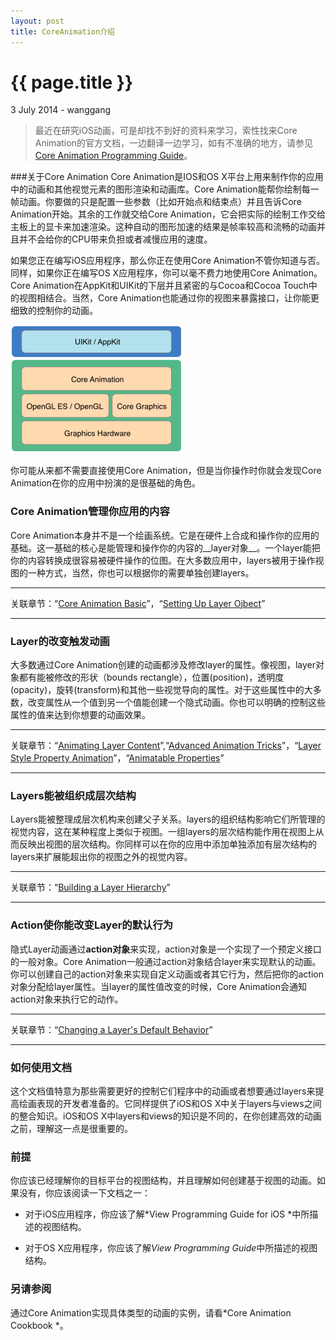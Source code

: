 ```yaml
---
layout: post
title: CoreAnimation介绍
---
```


{{ page.title }}
================

<p class="meta">3 July 2014 - wanggang</p>

> 最近在研究iOS动画，可是却找不到好的资料来学习，索性找来Core Animation的官方文档，一边翻译一边学习，如有不准确的地方，请参见[Core Animation Programming Guide](https://developer.apple.com/library/ios/documentation/Cocoa/Conceptual/CoreAnimation_guide/Introduction/Introduction.html "Core Animation Programming Guide")。

###关于Core Animation
Core Animation是IOS和OS X平台上用来制作你的应用中的动画和其他视觉元素的图形渲染和动画库。Core Animation能帮你绘制每一帧动画。你要做的只是配置一些参数（比如开始点和结束点）并且告诉Core Animation开始。其余的工作就交给Core Animation，它会把实际的绘制工作交给主板上的显卡来加速渲染。这种自动的图形加速的结果是帧率较高和流畅的动画并且并不会给你的CPU带来负担或者减慢应用的速度。

如果您正在编写iOS应用程序，那么你正在使用Core Animation不管你知道与否。同样，如果你正在编写OS X应用程序，你可以毫不费力地使用Core Animation。Core Animation在AppKit和UIKit的下层并且紧密的与Cocoa和Cocoa Touch中的视图相结合。当然，Core Animation也能通过你的视图来暴露接口，让你能更细致的控制你的动画。


[a1]: /images/CoreAnimation.jpg  "Core Animation"
![Alt text][a1]


你可能从来都不需要直接使用Core Animation，但是当你操作时你就会发现Core Animation在你的应用中扮演的是很基础的角色。

### Core Animation管理你应用的内容

Core Animation本身并不是一个绘画系统。它是在硬件上合成和操作你的应用的基础。这一基础的核心是能管理和操作你的内容的__layer对象__。一个layer能把你的内容转换成很容易被硬件操作的位图。在大多数应用中，layers被用于操作视图的一种方式，当然，你也可以根据你的需要单独创建layers。

-------

关联章节：“[Core Animation Basic](https://developer.apple.com/library/ios/documentation/Cocoa/Conceptual/CoreAnimation_guide/CoreAnimationBasics/CoreAnimationBasics.html#//apple_ref/doc/uid/TP40004514-CH2-SW3)”，“[Setting Up Layer Ojbect](https://developer.apple.com/library/ios/documentation/Cocoa/Conceptual/CoreAnimation_guide/SettingUpLayerObjects/SettingUpLayerObjects.html#//apple_ref/doc/uid/TP40004514-CH13-SW12)”

------

### Layer的改变触发动画

大多数通过Core Animation创建的动画都涉及修改layer的属性。像视图，layer对象都有能被修改的形状（bounds rectangle），位置(position)，透明度(opacity)，旋转(transform)和其他一些视觉导向的属性。对于这些属性中的大多数，改变属性从一个值到另一个值能创建一个隐式动画。你也可以明确的控制这些属性的值来达到你想要的动画效果。

-------

关联章节：“[Animating Layer Content](https://developer.apple.com/library/ios/documentation/Cocoa/Conceptual/CoreAnimation_guide/CreatingBasicAnimations/CreatingBasicAnimations.html#//apple_ref/doc/uid/TP40004514-CH3-SW1)”,“[Advanced Animation Tricks](https://developer.apple.com/library/ios/documentation/Cocoa/Conceptual/CoreAnimation_guide/AdvancedAnimationTricks/AdvancedAnimationTricks.html#//apple_ref/doc/uid/TP40004514-CH8-SW1)”，“[Layer Style Property Animation](https://developer.apple.com/library/ios/documentation/Cocoa/Conceptual/CoreAnimation_guide/Introduction/Introduction.html)”，“[Animatable Properties](https://developer.apple.com/library/ios/documentation/Cocoa/Conceptual/CoreAnimation_guide/AnimatableProperties/AnimatableProperties.html#//apple_ref/doc/uid/TP40004514-CH11-SW1)”

-------

### Layers能被组织成层次结构

Layers能被整理成层次机构来创建父子关系。layers的组织结构影响它们所管理的视觉内容，这在某种程度上类似于视图。一组layers的层次结构能作用在视图上从而反映出视图的层次结构。你同样可以在你的应用中添加单独添加有层次结构的layers来扩展能超出你的视图之外的视觉内容。

-------

关联章节：“[Building a Layer Hierarchy](https://developer.apple.com/library/ios/documentation/Cocoa/Conceptual/CoreAnimation_guide/BuildingaLayerHierarchy/BuildingaLayerHierarchy.html#//apple_ref/doc/uid/TP40004514-CH6-SW2)”

-----

### Action使你能改变Layer的默认行为

隐式Layer动画通过**action对象**来实现，action对象是一个实现了一个预定义接口的一般对象。Core Animation一般通过action对象结合layer来实现默认的动画。你可以创建自己的action对象来实现自定义动画或者其它行为，然后把你的action对象分配给layer属性。当layer的属性值改变的时候，Core Animation会通知action对象来执行它的动作。

--------

关联章节：“[Changing a Layer's Default Behavior](https://developer.apple.com/library/ios/documentation/Cocoa/Conceptual/CoreAnimation_guide/ReactingtoLayerChanges/ReactingtoLayerChanges.html#//apple_ref/doc/uid/TP40004514-CH7-SW1)”

--------

### 如何使用文档

这个文档值特意为那些需要更好的控制它们程序中的动画或者想要通过layers来提高绘画表现的开发者准备的。它同样提供了iOS和OS X中关于layers与views之间的整合知识。iOS和OS X中layers和views的知识是不同的，在你创建高效的动画之前，理解这一点是很重要的。

### 前提

你应该已经理解你的目标平台的视图结构，并且理解如何创建基于视图的动画。如果没有，你应该阅读一下文档之一：

* 对于iOS应用程序，你应该了解*View Programming Guide for iOS *中所描述的视图结构。

* 对于OS X应用程序，你应该了解*View Programming Guide*中所描述的视图结构。

### 另请参阅

通过Core Animation实现具体类型的动画的实例，请看*Core Animation Cookbook *。














